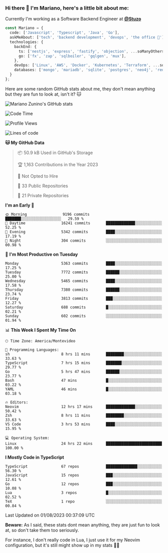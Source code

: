 ### Hi there 👋 I'm Mariano, here's a little bit about me:

Currently I'm working as a Software Backend Engineer at [**@Stuzo**](https://www.stuzo.com/)

```ts
const Mariano = {
  code: ['Javascript', 'Typescript', 'Java', 'Go'],
  askMeAbout: ['tech', 'backend development', 'devops', 'the office 💼'],
  technologies: {
    backEnd: {
      ts: ['nestjs', 'express', 'fastify', 'objection', ...soManyOthersFrameworks],
      go: ['fx', 'zap', 'sqlboiler', 'gqlgen', 'mux'],
    },
    devOps: ['Linux', 'AWS', 'Docker', 'Kubernetes', 'Terraform', ...soManyOthersTools],
    databases: ['mongo', 'mariadb', 'sqlite', 'postgres', 'neo4j', 'redis'],
  }
};
```

Here are some random GitHub stats about me, they don't mean anything but they are fun to look at, isn't it? 🐱

![Mariano Zunino's GitHub stats](https://github-readme-stats.vercel.app/api?username=marianozunino&count_private=true&show_icons=true&theme=radical)

<!--START_SECTION:waka-->
![Code Time](http://img.shields.io/badge/Code%20Time-999%20hrs%2043%20mins-blue)

![Profile Views](http://img.shields.io/badge/Profile%20Views-0-blue)

![Lines of code](https://img.shields.io/badge/From%20Hello%20World%20I%27ve%20Written-9.8%20million%20lines%20of%20code-blue)

**🐱 My GitHub Data** 

> 📦 50.9 kB Used in GitHub's Storage 
 > 
> 🏆 1,163 Contributions in the Year 2023
 > 
> 🚫 Not Opted to Hire
 > 
> 📜 33 Public Repositories 
 > 
> 🔑 21 Private Repositories 
 > 
**I'm an Early 🐤** 

```text
🌞 Morning                9196 commits        ███████░░░░░░░░░░░░░░░░░░   29.59 % 
🌆 Daytime                16241 commits       █████████████░░░░░░░░░░░░   52.25 % 
🌃 Evening                5342 commits        ████░░░░░░░░░░░░░░░░░░░░░   17.19 % 
🌙 Night                  304 commits         ░░░░░░░░░░░░░░░░░░░░░░░░░   00.98 % 
```
📅 **I'm Most Productive on Tuesday** 

```text
Monday                   5363 commits        ████░░░░░░░░░░░░░░░░░░░░░   17.25 % 
Tuesday                  7772 commits        ██████░░░░░░░░░░░░░░░░░░░   25.00 % 
Wednesday                5465 commits        ████░░░░░░░░░░░░░░░░░░░░░   17.58 % 
Thursday                 7380 commits        ██████░░░░░░░░░░░░░░░░░░░   23.74 % 
Friday                   3813 commits        ███░░░░░░░░░░░░░░░░░░░░░░   12.27 % 
Saturday                 688 commits         █░░░░░░░░░░░░░░░░░░░░░░░░   02.21 % 
Sunday                   602 commits         ░░░░░░░░░░░░░░░░░░░░░░░░░   01.94 % 
```


📊 **This Week I Spent My Time On** 

```text
🕑︎ Time Zone: America/Montevideo

💬 Programming Languages: 
sh                       8 hrs 11 mins       ████████░░░░░░░░░░░░░░░░░   33.63 % 
TypeScript               7 hrs 15 mins       ███████░░░░░░░░░░░░░░░░░░   29.77 % 
Go                       5 hrs 47 mins       ██████░░░░░░░░░░░░░░░░░░░   23.77 % 
Bash                     47 mins             █░░░░░░░░░░░░░░░░░░░░░░░░   03.22 % 
YAML                     46 mins             █░░░░░░░░░░░░░░░░░░░░░░░░   03.18 % 

🔥 Editors: 
Neovim                   12 hrs 17 mins      █████████████░░░░░░░░░░░░   50.42 % 
Zsh                      8 hrs 11 mins       ████████░░░░░░░░░░░░░░░░░   33.63 % 
VS Code                  3 hrs 53 mins       ████░░░░░░░░░░░░░░░░░░░░░   15.95 % 

💻 Operating System: 
Linux                    24 hrs 22 mins      █████████████████████████   100.00 % 
```

**I Mostly Code in TypeScript** 

```text
TypeScript               67 repos            ██████████████░░░░░░░░░░░   56.30 % 
JavaScript               15 repos            ███░░░░░░░░░░░░░░░░░░░░░░   12.61 % 
Go                       12 repos            ███░░░░░░░░░░░░░░░░░░░░░░   10.08 % 
Lua                      3 repos             █░░░░░░░░░░░░░░░░░░░░░░░░   02.52 % 
TeX                      1 repo              ░░░░░░░░░░░░░░░░░░░░░░░░░   00.84 % 
```




 Last Updated on 01/08/2023 00:37:09 UTC
<!--END_SECTION:waka-->

**Beware:** As I said, these stats dont mean anything, they are just fun to look at, so don't take them too seriously.

For instance, I don't really code in Lua, I just use it for my Neovim configuration, but it's still might show up in my stats 🤷‍♂️
